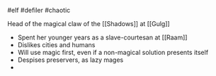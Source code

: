 #elf #defiler #chaotic

Head of the magical claw of the [[Shadows]] at [[Gulg]]
- Spent her younger years as a slave-courtesan at [[Raam]]
- Dislikes cities and humans
- Will use magic first, even if a non-magical solution presents itself
- Despises preservers, as lazy mages
- 
